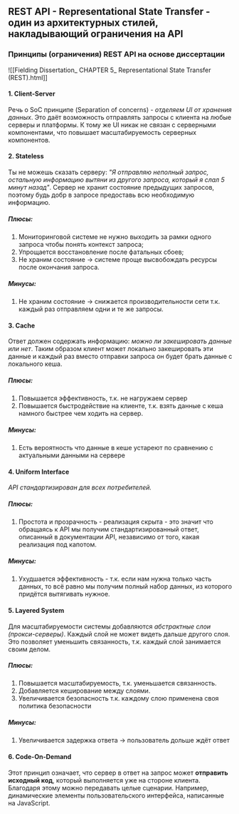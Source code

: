 ## REST API - Representational State Transfer - один из архитектурных стилей, накладывающий ограничения на API
### Принципы (ограничения) REST API на основе диссертации
![[Fielding Dissertation_ CHAPTER 5_ Representational State Transfer (REST).html]]

#### 1. Client-Server
Речь о SoC принципе (Separation of concerns) - *отделяем UI от хранения данных*. Это даёт возможность отправлять запросы с клиента на любые серверы и платформы. К тому же UI никак не связан с серверными компонентами, что повышает масштабируемость серверных компонентов.

#### 2. Stateless
Ты не можешь сказать серверу:  *"Я отправляю неполный запрос, остальную информацию вытяни из другого запроса, который я слал 5 минут назад"*. Сервер не хранит состояние предыдущих запросов, поэтому будь добр в запросе предоставь всю необходимую информацию.
##### Плюсы:
1. Мониторинговой системе не нужно выходить за рамки одного запроса чтобы понять контекст запроса;
2. Упрощается восстановление после фатальных сбоев;
3. Не храним состояние -> системе проще высвобождать ресурсы после окончания запроса.
##### Минусы:
1. Не храним состояние -> снижается производительности сети т.к. каждый раз отправляем одни и те же запросы.

#### 3. Cache
Ответ должен содержать информацию: *можно ли закешировать данные или нет*. Таким образом клиент может локально закешировать эти данные и каждый раз вместо отправки запроса он будет брать данные с локального кеша.

##### Плюсы:
1. Повышается эффективность, т.к. не нагружаем сервер
2. Повышается быстродействие на клиенте, т.к. взять данные с кеша намного быстрее чем ходить на сервер.
##### Минусы:
1. Есть вероятность что данные в кеше устареют по сравнению с актуальными данными на сервере
#### 4. Uniform Interface
*API стандартизирован для всех потребителей.* 
##### Плюсы:
1. Простота и прозрачность - реализация скрыта - это значит что обращаясь к API мы получим стандартизированный ответ, описанный в документации API, независимо от того, какая реализация под капотом.
##### Минусы:
1. Ухудшается эффективность - т.к. если нам нужна только часть данных, то всё равно мы получим полный набор данных, из которого придётся вытягивать нужное.

#### 5. Layered System
Для масштабируемости системы добавляются *абстрактные слои (прокси-серверы)*. Каждый слой не может видеть дальше другого слоя. Это позволяет уменьшить связанность, т.к. каждый слой занимается своим делом.

##### Плюсы:
1. Повышается масштабируемость, т.к. уменьшается связанность.
2. Добавляется кеширование между слоями.
3. Увеличивается безопасность т.к. каждому слою применена своя политика безопасности
##### Минусы:
1. Увеличивается задержка ответа -> пользователь дольше ждёт ответ

#### 6. Code-On-Demand
Этот принцип означает, что сервер в ответ на запрос может **отправить исходный код**, который выполняется уже на стороне клиента. Благодаря этому можно передавать целые сценарии. Например, динамические элементы пользовательского интерфейса, написанные на JavaScript.
